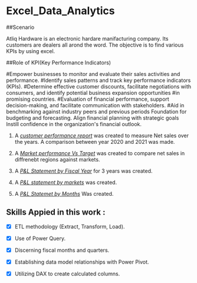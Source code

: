# Excel_Data_Analytics
##Scenario 

Atliq Hardware is an electronic hardare manifacturing company. Its customers are dealers all arond the word. The objective is to find various KPIs by using excel. 

##Role of KPI(Key Performance Indicators)

#Empower businesses to monitor and evaluate their sales activities and performance.
#Identify sales patterns and track key performance indicators (KPIs).
#Determine effective customer discounts, facilitate negotiations with consumers, and identify potential business expansion opportunities #in promising countries.
#Evaluation of financial performance, support decision-making, and facilitate communication with stakeholders.
#Aid in benchmarking against industry peers and previous periods Foundation for budgeting and forecasting. Align financial planning with strategic goals Instill confidence in the organization's financial outlook.




1. A _[customer performance report](https://github.com/rahulpathak-DA/Excel_Data_Analytics/blob/main/Customer%20Performance%20Report.pdf)_ was created to measure  Net sales over the years. A comparison  between year 2020 and 2021 was made. 
2. A _[Market performance Vs Target](https://github.com/rahulpathak-DA/Excel_Data_Analytics/blob/main/Market%20Performance%20vs%20Target%20Report.pdf)_  was created to compare net sales in diffrenebt regions against markets. 
3. A _[P&L Statement by Fiscal Year](https://github.com/rahulpathak-DA/Excel_Data_Analytics/blob/main/P%26L%20Statement%20by%20Fiscal%20Year.pdf)_ for 3 years was created. 

4. A _[P&L statement by markets](https://github.com/rahulpathak-DA/Excel_Data_Analytics/blob/main/P%26L%20Statement%20by%20Markets.pdf)_ was created. 

5. A _[P&L Statemet by Months](https://github.com/rahulpathak-DA/Excel_Data_Analytics/blob/main/P%26L%20Statement%20by%20Months.pdf)_ Was created. 



##  Skills Appied in this work :
- [x]	 ETL methodology (Extract, Transform, Load).
- [x]	Use of Power Query.
- [x]	Discerning fiscal months and quarters.
- [x]	Establishing data model relationships with Power Pivot.
- [x]	Utilizing DAX to create calculated columns.


